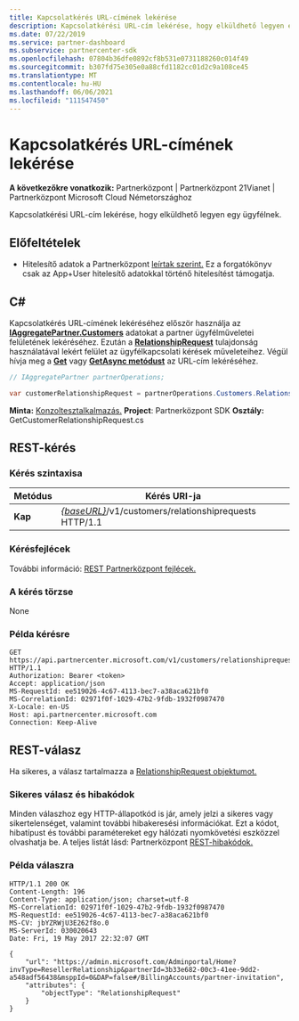 ```yaml
---
title: Kapcsolatkérés URL-címének lekérése
description: Kapcsolatkérési URL-cím lekérése, hogy elküldhető legyen egy ügyfélnek.
ms.date: 07/22/2019
ms.service: partner-dashboard
ms.subservice: partnercenter-sdk
ms.openlocfilehash: 07804b36dfe0892cf8b531e0731188260c014f49
ms.sourcegitcommit: b307fd75e305e0a88cfd1182cc01d2c9a108ce45
ms.translationtype: MT
ms.contentlocale: hu-HU
ms.lasthandoff: 06/06/2021
ms.locfileid: "111547450"
---
```

# <a name="retrieve-a-relationship-request-url"></a>Kapcsolatkérés URL-címének lekérése

**A következőkre vonatkozik:** Partnerközpont | Partnerközpont 21Vianet | Partnerközpont Microsoft Cloud Németországhoz

Kapcsolatkérési URL-cím lekérése, hogy elküldhető legyen egy ügyfélnek.

## <a name="prerequisites"></a>Előfeltételek

- Hitelesítő adatok a Partnerközpont [leírtak szerint.](partner-center-authentication.md) Ez a forgatókönyv csak az App+User hitelesítő adatokkal történő hitelesítést támogatja.

## <a name="c"></a>C\#

Kapcsolatkérés URL-címének lekéréséhez először használja az [**IAggregatePartner.Customers**](/dotnet/api/microsoft.store.partnercenter.ipartner.customers) adatokat a partner ügyfélműveletei felületének lekéréséhez. Ezután a [**RelationshipRequest**](/dotnet/api/microsoft.store.partnercenter.customers.icustomercollection.relationshiprequest) tulajdonság használatával lekért felület az ügyfélkapcsolati kérések műveleteihez. Végül hívja meg a [**Get**](/dotnet/api/microsoft.store.partnercenter.relationshiprequests.icustomerrelationshiprequest.get) vagy [**GetAsync metódust**](/dotnet/api/microsoft.store.partnercenter.relationshiprequests.icustomerrelationshiprequest.getasync) az URL-cím lekéréséhez.

``` csharp
// IAggregatePartner partnerOperations;

var customerRelationshipRequest = partnerOperations.Customers.RelationshipRequest.Get();
```

**Minta:** [Konzoltesztalkalmazás.](console-test-app.md) **Project**: Partnerközpont SDK **Osztály:** GetCustomerRelationshipRequest.cs

## <a name="rest-request"></a>REST-kérés

### <a name="request-syntax"></a>Kérés szintaxisa

| Metódus  | Kérés URI-ja                                                                            |
|---------|----------------------------------------------------------------------------------------|
| **Kap** | [*{baseURL}*](partner-center-rest-urls.md)/v1/customers/relationshiprequests HTTP/1.1 |

### <a name="request-headers"></a>Kérésfejlécek

További információ: [REST Partnerközpont fejlécek.](headers.md)

### <a name="request-body"></a>A kérés törzse

None

### <a name="request-example"></a>Példa kérésre

```http
GET https://api.partnercenter.microsoft.com/v1/customers/relationshiprequests HTTP/1.1
Authorization: Bearer <token>
Accept: application/json
MS-RequestId: ee519026-4c67-4113-bec7-a38aca621bf0
MS-CorrelationId: 02971f0f-1029-47b2-9fdb-1932f0987470
X-Locale: en-US
Host: api.partnercenter.microsoft.com
Connection: Keep-Alive
```

## <a name="rest-response"></a>REST-válasz

Ha sikeres, a válasz tartalmazza a [RelationshipRequest objektumot.](relationships-resources.md#relationshiprequest)

### <a name="response-success-and-error-codes"></a>Sikeres válasz és hibakódok

Minden válaszhoz egy HTTP-állapotkód is jár, amely jelzi a sikeres vagy sikertelenséget, valamint további hibakeresési információkat. Ezt a kódot, hibatípust és további paramétereket egy hálózati nyomkövetési eszközzel olvashatja be. A teljes listát lásd: Partnerközpont [REST-hibakódok.](error-codes.md)

### <a name="response-example"></a>Példa válaszra

```http
HTTP/1.1 200 OK
Content-Length: 196
Content-Type: application/json; charset=utf-8
MS-CorrelationId: 02971f0f-1029-47b2-9fdb-1932f0987470
MS-RequestId: ee519026-4c67-4113-bec7-a38aca621bf0
MS-CV: jbYZRWjU3E262f8o.0
MS-ServerId: 030020643
Date: Fri, 19 May 2017 22:32:07 GMT

{
    "url": "https://admin.microsoft.com/Adminportal/Home?invType=ResellerRelationship&partnerId=3b33e682-00c3-41ee-9dd2-a548adf56438&msppId=0&DAP=false#/BillingAccounts/partner-invitation",
    "attributes": {
        "objectType": "RelationshipRequest"
    }
}
```
